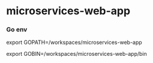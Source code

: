 # microservices-web-app

### Go env
 export GOPATH=/workspaces/microservices-web-app


export GOBIN=/workspaces/microservices-web-app/bin